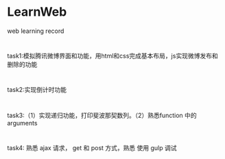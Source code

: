 # LearnWeb
web learning record
#
task1:模拟腾讯微博界面和功能，用html和css完成基本布局，js实现微博发布和删除的功能
#
task2:实现倒计时功能
#
task3:（1）实现递归功能，打印斐波那契数列。（2）熟悉function 中的arguments 
#
task4: 熟悉 ajax 请求， get 和 post 方式，熟悉 使用 gulp 调试
